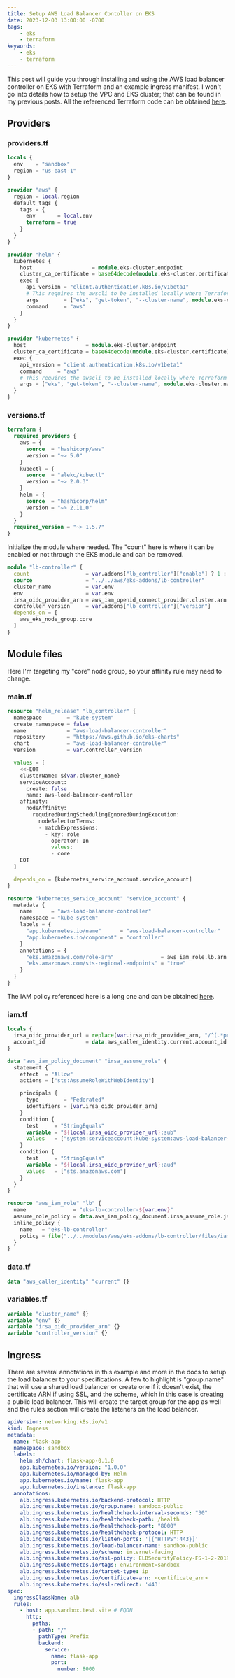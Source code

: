 ```yaml
---
title: Setup AWS Load Balancer Contoller on EKS
date: 2023-12-03 13:00:00 -0700
tags:
    - eks
    - terraform
keywords:
    - eks
    - terraform
---
```


This post will guide you through installing and using the AWS load balancer controller on EKS with Terraform and an example ingress manifest. I won't go into details how to setup the VPC and EKS cluster; that can be found in my previous posts.
All the referenced Terraform code can be obtained [here](https://github.com/eric-price/terraform_modules).

## Providers

### providers.tf
```terraform
locals {
  env    = "sandbox"
  region = "us-east-1"
}

provider "aws" {
  region = local.region
  default_tags {
    tags = {
      env       = local.env
      terraform = true
    }
  }
}

provider "helm" {
  kubernetes {
    host                   = module.eks-cluster.endpoint
    cluster_ca_certificate = base64decode(module.eks-cluster.certificate)
    exec {
      api_version = "client.authentication.k8s.io/v1beta1"
      # This requires the awscli to be installed locally where Terraform is executed
      args        = ["eks", "get-token", "--cluster-name", module.eks-cluster.name]
      command     = "aws"
    }
  }
}

provider "kubernetes" {
  host                   = module.eks-cluster.endpoint
  cluster_ca_certificate = base64decode(module.eks-cluster.certificate)
  exec {
    api_version = "client.authentication.k8s.io/v1beta1"
    command     = "aws"
    # This requires the awscli to be installed locally where Terraform is executed
    args = ["eks", "get-token", "--cluster-name", module.eks-cluster.name]
  }
}
```

### versions.tf
```terraform
terraform {
  required_providers {
    aws = {
      source  = "hashicorp/aws"
      version = "~> 5.0"
    }
    kubectl = {
      source  = "alekc/kubectl"
      version = "~> 2.0.3"
    }
    helm = {
      source  = "hashicorp/helm"
      version = "~> 2.11.0"
    }
  }
  required_version = "~> 1.5.7"
}
```

Initialize the module where needed. The "count" here is where it can be enabled or not through the EKS module and can be removed.

```terraform
module "lb-controller" {
  count                  = var.addons["lb_controller"]["enable"] ? 1 : 0
  source                 = "../../aws/eks-addons/lb-controller"
  cluster_name           = var.env
  env                    = var.env
  irsa_oidc_provider_arn = aws_iam_openid_connect_provider.cluster.arn
  controller_version     = var.addons["lb_controller"]["version"]
  depends_on = [
    aws_eks_node_group.core
  ]
}
```

## Module files

Here I'm targeting my "core" node group, so your affinity rule may need to change.

### main.tf
```terraform
resource "helm_release" "lb_controller" {
  namespace        = "kube-system"
  create_namespace = false
  name             = "aws-load-balancer-controller"
  repository       = "https://aws.github.io/eks-charts"
  chart            = "aws-load-balancer-controller"
  version          = var.controller_version

  values = [
    <<-EOT
    clusterName: ${var.cluster_name}
    serviceAccount:
      create: false
      name: aws-load-balancer-controller
    affinity:
      nodeAffinity:
        requiredDuringSchedulingIgnoredDuringExecution:
          nodeSelectorTerms:
          - matchExpressions:
            - key: role
              operator: In
              values:
              - core
    EOT
  ]

  depends_on = [kubernetes_service_account.service_account]
}

resource "kubernetes_service_account" "service_account" {
  metadata {
    name      = "aws-load-balancer-controller"
    namespace = "kube-system"
    labels = {
      "app.kubernetes.io/name"      = "aws-load-balancer-controller"
      "app.kubernetes.io/component" = "controller"
    }
    annotations = {
      "eks.amazonaws.com/role-arn"               = aws_iam_role.lb.arn
      "eks.amazonaws.com/sts-regional-endpoints" = "true"
    }
  }
}
```

The IAM policy referenced here is a long one and can be obtained [here](https://github.com/eric-price/terraform_modules/tree/master/aws/eks-addons/lb-controller/files).

### iam.tf
```terraform
locals {
  irsa_oidc_provider_url = replace(var.irsa_oidc_provider_arn, "/^(.*provider/)/", "")
  account_id             = data.aws_caller_identity.current.account_id
}

data "aws_iam_policy_document" "irsa_assume_role" {
  statement {
    effect  = "Allow"
    actions = ["sts:AssumeRoleWithWebIdentity"]

    principals {
      type        = "Federated"
      identifiers = [var.irsa_oidc_provider_arn]
    }
    condition {
      test     = "StringEquals"
      variable = "${local.irsa_oidc_provider_url}:sub"
      values   = ["system:serviceaccount:kube-system:aws-load-balancer-controller"]
    }
    condition {
      test     = "StringEquals"
      variable = "${local.irsa_oidc_provider_url}:aud"
      values   = ["sts.amazonaws.com"]
    }
  }
}

resource "aws_iam_role" "lb" {
  name               = "eks-lb-controller-${var.env}"
  assume_role_policy = data.aws_iam_policy_document.irsa_assume_role.json
  inline_policy {
    name   = "eks-lb-controller"
    policy = file("../../modules/aws/eks-addons/lb-controller/files/iam_policy.json")
  }
}
```

### data.tf
```terraform
data "aws_caller_identity" "current" {}
```

### variables.tf
```terraform
variable "cluster_name" {}
variable "env" {}
variable "irsa_oidc_provider_arn" {}
variable "controller_version" {}
```

## Ingress

There are several annotations in this example and more in the docs to setup the load balancer to your specifications. A few to highlight is "group.name" that will use a shared load balancer or create one if it doesn't exist, the certificate ARN if using SSL, and the scheme, which in this case is creating a public load balancer. This will create the target group for the app as well and the rules section will create the listeners on the load balancer.
```yaml
apiVersion: networking.k8s.io/v1
kind: Ingress
metadata:
  name: flask-app
  namespace: sandbox
  labels:
    helm.sh/chart: flask-app-0.1.0
    app.kubernetes.io/version: "1.0.0"
    app.kubernetes.io/managed-by: Helm
    app.kubernetes.io/name: flask-app
    app.kubernetes.io/instance: flask-app
  annotations:
    alb.ingress.kubernetes.io/backend-protocol: HTTP
    alb.ingress.kubernetes.io/group.name: sandbox-public
    alb.ingress.kubernetes.io/healthcheck-interval-seconds: "30"
    alb.ingress.kubernetes.io/healthcheck-path: /health
    alb.ingress.kubernetes.io/healthcheck-port: "8000"
    alb.ingress.kubernetes.io/healthcheck-protocol: HTTP
    alb.ingress.kubernetes.io/listen-ports: '[{"HTTPS":443}]'
    alb.ingress.kubernetes.io/load-balancer-name: sandbox-public
    alb.ingress.kubernetes.io/scheme: internet-facing
    alb.ingress.kubernetes.io/ssl-policy: ELBSecurityPolicy-FS-1-2-2019-08
    alb.ingress.kubernetes.io/tags: environment=sandbox
    alb.ingress.kubernetes.io/target-type: ip
    alb.ingress.kubernetes.io/certificate-arn: <certificate_arn>
    alb.ingress.kubernetes.io/ssl-redirect: '443'
spec:
  ingressClassName: alb
  rules:
    - host: app.sandbox.test.site # FQDN
      http:
        paths:
        - path: "/"
          pathType: Prefix
          backend:
            service:
              name: flask-app
              port:
                number: 8000
```
